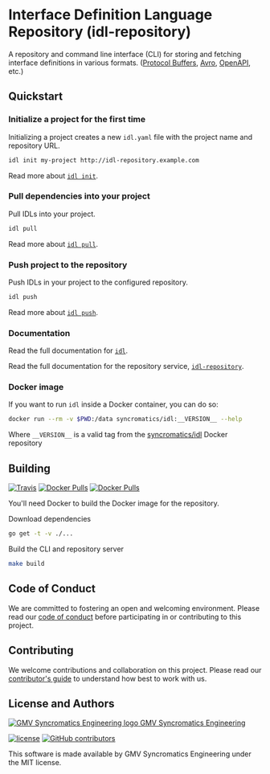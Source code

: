 # Interface Definition Language Repository (idl-repository)

A repository and command line interface (CLI) for storing and fetching interface definitions in various formats. ([Protocol Buffers][protobuf], [Avro][avro], [OpenAPI][openapi], etc.)

[protobuf]: https://developers.google.com/protocol-buffers/
[avro]: https://avro.apache.org/
[openapi]: https://swagger.io/docs/specification/about/

## Quickstart

### Initialize a project for the first time

Initializing a project creates a new `idl.yaml` file with the project name and repository URL.

```bash
idl init my-project http://idl-repository.example.com
```

Read more about [`idl init`][idl-init].

### Pull dependencies into your project

Pull IDLs into your project.

```bash
idl pull
```

Read more about [`idl pull`][idl-pull].

### Push project to the repository

Push IDLs in your project to the configured repository.

```bash
idl push
```

Read more about [`idl push`][idl-push].

### Documentation

Read the full documentation for [`idl`][idl].

Read the full documentation for the repository service, [`idl-repository`][idl-repository].

[idl]: docs/idl/idl.md
[idl-init]: docs/idl/idl_init.md
[idl-pull]: docs/idl/idl_pull.md
[idl-push]: docs/idl/idl_push.md
[idl-repository]: docs/idl-repository/idl-repository.md

### Docker image

If you want to run `idl` inside a Docker container, you can do so:

```bash
docker run --rm -v $PWD:/data syncromatics/idl:__VERSION__ --help
```

Where `__VERSION__` is a valid tag from the [syncromatics/idl](https://hub.docker.com/r/syncromatics/idl/) Docker repository

## Building

[![Travis](https://img.shields.io/travis/syncromatics/idl-repository.svg)](https://travis-ci.org/syncromatics/idl-repository)
[![Docker Pulls](https://img.shields.io/docker/pulls/syncromatics/idl-repository.svg)](https://hub.docker.com/r/syncromatics/idl-repository/)
[![Docker Pulls](https://img.shields.io/docker/pulls/syncromatics/idl.svg)](https://hub.docker.com/r/syncromatics/idl/)

You'll need Docker to build the Docker image for the repository.

Download dependencies

```bash
go get -t -v ./...
```

Build the CLI and repository server

```bash
make build
```

## Code of Conduct

We are committed to fostering an open and welcoming environment. Please read our [code of conduct](CODE_OF_CONDUCT.md) before participating in or contributing to this project.

## Contributing

We welcome contributions and collaboration on this project. Please read our [contributor's guide](CONTRIBUTING.md) to understand how best to work with us.

## License and Authors

[![GMV Syncromatics Engineering logo](https://secure.gravatar.com/avatar/645145afc5c0bc24ba24c3d86228ad39?size=16) GMV Syncromatics Engineering](https://github.com/syncromatics)

[![license](https://img.shields.io/github/license/syncromatics/idl-repository.svg)](https://github.com/syncromatics/idl-repository/blob/master/LICENSE)
[![GitHub contributors](https://img.shields.io/github/contributors/syncromatics/idl-repository.svg)](https://github.com/syncromatics/idl-repository/graphs/contributors)

This software is made available by GMV Syncromatics Engineering under the MIT license.

